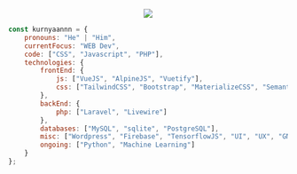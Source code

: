 <p align="center">
    <img src="https://github-profile-trophy.vercel.app/?username=kurnyaannn&theme=onedark&title=Commit,Stars,Followers&column=3&margin-w=5&no-bg=true">
</p>


```javascript
const kurnyaannn = {
    pronouns: "He" | "Him",
    currentFocus: "WEB Dev",
    code: ["CSS", "Javascript", "PHP"],
    technologies: {
        frontEnd: {
            js: ["VueJS", "AlpineJS", "Vuetify"],
            css: ["TailwindCSS", "Bootstrap", "MaterializeCSS", "SemanticUI", "UIkit"]
        },
        backEnd: {
            php: ["Laravel", "Livewire"]
        },
        databases: ["MySQL", "sqlite", "PostgreSQL"],
        misc: ["Wordpress", "Firebase", "TensorflowJS", "UI", "UX", "GNU/Linux", "Git"],
        ongoing: ["Python", "Machine Learning"]
    }
};
```

